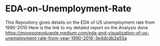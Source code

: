 # EDA-on-Unemployment-Rate
This Repository gives details on the EDA of US unemployment rate from 1990-2010
Here is the link to my detaled report on the Analysis done
https://moyosoreoduwole.medium.com/eda-and-visualization-of-us-unemployment-rate-from-year-1990-2016-3e4dcdb2a55a
